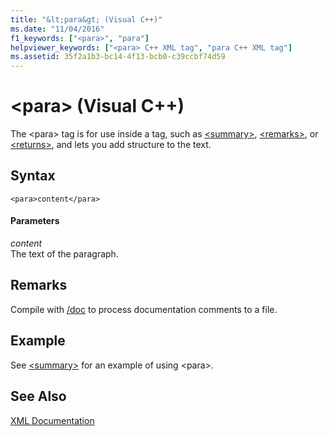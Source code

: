 ```yaml
---
title: "&lt;para&gt; (Visual C++)"
ms.date: "11/04/2016"
f1_keywords: ["<para>", "para"]
helpviewer_keywords: ["<para> C++ XML tag", "para C++ XML tag"]
ms.assetid: 35f2a1b3-bc14-4f13-bcb0-c39ccbf74d59
---
```

# &lt;para&gt; (Visual C++)

The \<para> tag is for use inside a tag, such as [\<summary>](summary-visual-cpp.md), [\<remarks>](remarks-visual-cpp.md), or [\<returns>](returns-visual-cpp.md), and lets you add structure to the text.

## Syntax

```
<para>content</para>
```

#### Parameters

*content*<br/>
The text of the paragraph.

## Remarks

Compile with [/doc](../build/reference/doc-process-documentation-comments-c-cpp.md) to process documentation comments to a file.

## Example

See [\<summary>](summary-visual-cpp.md) for an example of using \<para>.

## See Also

[XML Documentation](xml-documentation-visual-cpp.md)